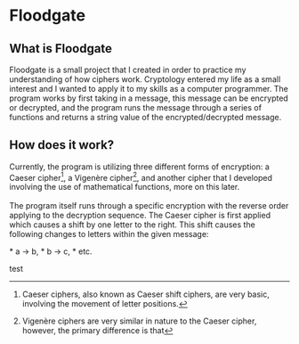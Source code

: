 # Floodgate
What is Floodgate
-

Floodgate is a small project that I created in order to practice my understanding of how ciphers work. Cryptology entered my life as a small interest and I wanted to apply it to my skills as a computer programmer. The program works by first taking in a message, this message can be encrypted or decrypted, and the program runs the message through a series of functions and returns a string value of the encrypted/decrypted message.

How does it work?
-   
Currently, the program is utilizing three different forms of encryption: a Caeser cipher[^1], a Vigenère cipher[^2], and another cipher that I
developed involving the use of mathematical functions, more on this later. 
<br><br/>
The program itself runs through a specific encryption with the reverse order applying to the decryption sequence. The Caeser cipher is first applied which causes a shift by one letter to the right. This shift causes the following changes to letters within the given message:
<p>
* a -> b, 
* b -> c,
* etc.
<p/>
test

[^1]: Caeser ciphers, also known as Caeser shift ciphers, are very basic, involving the movement of letter positions.
  [^2]: Vigenère ciphers are very similar in nature to the Caeser cipher, however, the primary difference is that 

